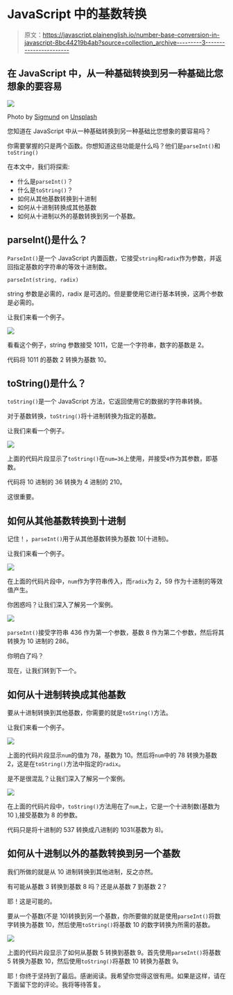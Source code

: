 # JavaScript 中的基数转换

> 原文：<https://javascript.plainenglish.io/number-base-conversion-in-javascript-8bc44219b4ab?source=collection_archive---------3----------------------->

## 在 JavaScript 中，从一种基础转换到另一种基础比您想象的要容易

![](img/ff4b4688b2706f8ea4d07bd512f4d2c2.png)

Photo by [Sigmund](https://unsplash.com/@sigmund?utm_source=medium&utm_medium=referral) on [Unsplash](https://unsplash.com?utm_source=medium&utm_medium=referral)

您知道在 JavaScript 中从一种基础转换到另一种基础比您想象的要容易吗？

你需要掌握的只是两个函数。你想知道这些功能是什么吗？他们是`parseInt()`和`toString()`

在本文中，我们将探索:

*   什么是`parseInt()`？
*   什么是`toString()`？
*   如何从其他基数转换到十进制
*   如何从十进制转换成其他基数
*   如何从十进制以外的基数转换到另一个基数。

## parseInt()是什么？

`ParseInt()`是一个 JavaScript 内置函数，它接受`string`和`radix`作为参数，并返回指定基数的字符串的等效十进制数。

`parseInt(string, radix)`

string 参数是必需的，radix 是可选的。但是要使用它进行基本转换，这两个参数是必需的。

让我们来看一个例子。

![](img/c7aa25c9d00b6022a8cd4744a8bf6f96.png)

看看这个例子，string 参数接受 1011，它是一个字符串，数字的基数是 2。

代码将 1011 的基数 2 转换为基数 10。

## toString()是什么？

`toString()`是一个 JavaScript 方法，它返回使用它的数据的字符串转换。

对于基数转换，`toString()`将十进制转换为指定的基数。

让我们来看一个例子。

![](img/8627d626b4ff1c11efff9990d1a8ee70.png)

上面的代码片段显示了`toString()`在`num=36`上使用，并接受`4`作为其参数，即基数。

代码将 10 进制的 36 转换为 4 进制的 210。

这很重要。

## 如何从其他基数转换到十进制

记住！，`parseInt()`用于从其他基数转换为基数 10(十进制)。

让我们来看一个例子。

![](img/0816d46eba6638f84e4589d0e5af441b.png)

在上面的代码片段中，`num`作为字符串传入，而`radix`为 2，59 作为十进制的等效值产生。

你困惑吗？让我们深入了解另一个案例。

![](img/f029fc8ffbbd20728b49c05b57afaa9c.png)

`parseInt()`接受字符串 436 作为第一个参数，基数 8 作为第二个参数，然后将其转换为 10 进制的 286。

你明白了吗？

现在，让我们转到下一个。

## 如何从十进制转换成其他基数

要从十进制转换到其他基数，你需要的就是`toString()`方法。

让我们来看一个例子。

![](img/4c55460a41646b9e9c4682995f096358.png)

上面的代码片段显示`num`的值为 78，基数为 10。然后将`num`中的 78 转换为基数 2，这是在`toString()`方法中指定的`radix`。

是不是很混乱？让我们深入了解另一个案例。

![](img/76ecceeb6fa2a0699a89624289862387.png)

在上面的代码片段中，`toString()`方法用在了`num`上，它是一个十进制数(基数为 10 ),接受基数为 8 的参数。

代码只是将十进制的 537 转换成八进制的 1031(基数为 8)。

## 如何从十进制以外的基数转换到另一个基数

我们所做的就是从 10 进制转换到其他进制，反之亦然。

有可能从基数 3 转换到基数 8 吗？还是从基数 7 到基数 2？

耶！这是可能的。

要从一个基数(不是 10)转换到另一个基数，你所要做的就是使用`parseInt()`将数字转换为基数 10，然后使用`toString()`将基数 10 的数字转换为所需的基数。

![](img/00ee28f5e7e2d4b8a2a9afd2aa73e393.png)

上面的代码片段显示了如何从基数 5 转换到基数 9。首先使用`parseInt()`将基数 5 转换为基数 10，然后使用`toString()`将基数 10 转换为基数 9。

耶！你终于坚持到了最后。感谢阅读。我希望你觉得这很有用。如果是这样，请在下面留下您的评论。我将等待答复。